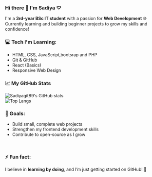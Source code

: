 ### Hi there 👋 I'm Sadiya &#9825;

I'm a **3rd-year BSc IT student** with a passion for **Web Development** 🌐  <br>
Currently learning and building beginner projects to grow my skills and confidence!<br>

### 💻 Tech I'm Learning:<br>
- HTML, CSS, JavaScript,bootsrap and PHP <br>
- Git & GitHub<br>
- React (Basics)<br>
- Responsive Web Design<br>

### 📈 My GitHub Stats<br>

![Sadiyagit89's GitHub stats](https://github-readme-stats.vercel.app/api?username=Sadiyagit89&show_icons=true&theme=radical)<br>
![Top Langs](https://github-readme-stats.vercel.app/api/top-langs/?username=Sadiyagit89&layout=compact&theme=radical)
<br>
### 🎯 Goals:<br>
- Build small, complete web projects<br>
- Strengthen my frontend development skills<br>
- Contribute to open-source as I grow
<br>


### ⚡ Fun fact:<br>
I believe in **learning by doing**, and I’m just getting started on GitHub! 🌱<br>



